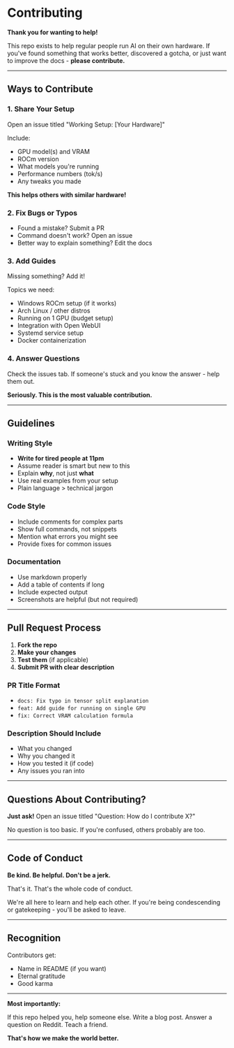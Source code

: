 # Contributing

**Thank you for wanting to help!**

This repo exists to help regular people run AI on their own hardware. If you've found something that works better, discovered a gotcha, or just want to improve the docs - **please contribute.**

---

## Ways to Contribute

### 1. Share Your Setup
Open an issue titled "Working Setup: [Your Hardware]"

Include:
- GPU model(s) and VRAM
- ROCm version
- What models you're running
- Performance numbers (tok/s)
- Any tweaks you made

**This helps others with similar hardware!**

### 2. Fix Bugs or Typos
- Found a mistake? Submit a PR
- Command doesn't work? Open an issue
- Better way to explain something? Edit the docs

### 3. Add Guides
Missing something? Add it!

Topics we need:
- Windows ROCm setup (if it works)
- Arch Linux / other distros
- Running on 1 GPU (budget setup)
- Integration with Open WebUI
- Systemd service setup
- Docker containerization

### 4. Answer Questions
Check the issues tab. If someone's stuck and you know the answer - help them out.

**Seriously. This is the most valuable contribution.**

---

## Guidelines

### Writing Style
- **Write for tired people at 11pm**
- Assume reader is smart but new to this
- Explain **why**, not just **what**
- Use real examples from your setup
- Plain language > technical jargon

### Code Style
- Include comments for complex parts
- Show full commands, not snippets
- Mention what errors you might see
- Provide fixes for common issues

### Documentation
- Use markdown properly
- Add a table of contents if long
- Include expected output
- Screenshots are helpful (but not required)

---

## Pull Request Process

1. **Fork the repo**
2. **Make your changes**
3. **Test them** (if applicable)
4. **Submit PR with clear description**

### PR Title Format
- `docs: Fix typo in tensor split explanation`
- `feat: Add guide for running on single GPU`
- `fix: Correct VRAM calculation formula`

### Description Should Include
- What you changed
- Why you changed it
- How you tested it (if code)
- Any issues you ran into

---

## Questions About Contributing?

**Just ask!** Open an issue titled "Question: How do I contribute X?"

No question is too basic. If you're confused, others probably are too.

---

## Code of Conduct

**Be kind. Be helpful. Don't be a jerk.**

That's it. That's the whole code of conduct.

We're all here to learn and help each other. If you're being condescending or gatekeeping - you'll be asked to leave.

---

## Recognition

Contributors get:
- Name in README (if you want)
- Eternal gratitude
- Good karma

---

**Most importantly:**

If this repo helped you, help someone else. Write a blog post. Answer a question on Reddit. Teach a friend.

**That's how we make the world better.**

